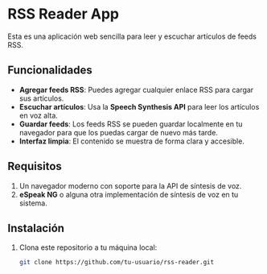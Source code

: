 # RSS Reader App

Esta es una aplicación web sencilla para leer y escuchar artículos de feeds RSS.

## Funcionalidades

- **Agregar feeds RSS**: Puedes agregar cualquier enlace RSS para cargar sus artículos.
- **Escuchar artículos**: Usa la **Speech Synthesis API** para leer los artículos en voz alta.
- **Guardar feeds**: Los feeds RSS se pueden guardar localmente en tu navegador para que los puedas cargar de nuevo más tarde.
- **Interfaz limpia**: El contenido se muestra de forma clara y accesible.

## Requisitos

1. Un navegador moderno con soporte para la API de síntesis de voz.
2. **eSpeak NG** o alguna otra implementación de síntesis de voz en tu sistema.

## Instalación

1. Clona este repositorio a tu máquina local:
   ```bash
   git clone https://github.com/tu-usuario/rss-reader.git

